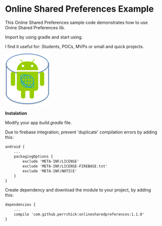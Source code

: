 # Online Shared Preferences Example
This Online Shared Preferences sample code demonstrates how to use Onine Shared Preferences lib.

Import by using gradle and start using.

I find it useful for: Students, POCs, MVPs or small and quick projects.

![LOGO](https://github.com/PerrchicK/OnlineSharedPreferencesExample/blob/master/OSP.png)

**Instalation**

Modify your app *build.gradle* file.

Due to firebase integration, prevent 'duplicate' compilation errors by adding this:
```
android {
    ...
    packagingOptions {
        exclude 'META-INF/LICENSE'
        exclude 'META-INF/LICENSE-FIREBASE.txt'
        exclude 'META-INF/NOTICE'
    }
}
```
Create dependency and download the module to your project, by adding this:
```
dependencies {
    ...
    compile 'com.github.perrchick:onlinesharedpreferences:1.1.0'
}
```
